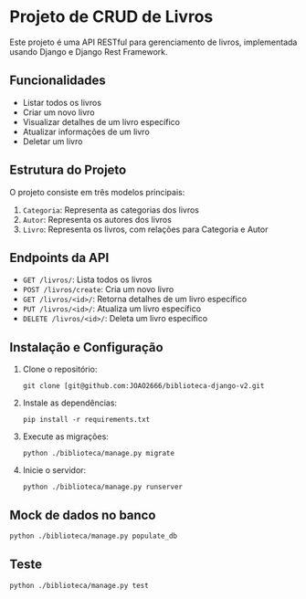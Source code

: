 # Projeto de CRUD de Livros

Este projeto é uma API RESTful para gerenciamento de livros, implementada usando Django e Django Rest Framework.

## Funcionalidades

- Listar todos os livros
- Criar um novo livro
- Visualizar detalhes de um livro específico
- Atualizar informações de um livro
- Deletar um livro

## Estrutura do Projeto

O projeto consiste em três modelos principais:

1. `Categoria`: Representa as categorias dos livros
2. `Autor`: Representa os autores dos livros
3. `Livro`: Representa os livros, com relações para Categoria e Autor

## Endpoints da API

- `GET /livros/`: Lista todos os livros
- `POST /livros/create`: Cria um novo livro
- `GET /livros/<id>/`: Retorna detalhes de um livro específico
- `PUT /livros/<id>/`: Atualiza um livro específico
- `DELETE /livros/<id>/`: Deleta um livro específico

## Instalação e Configuração

1. Clone o repositório:
   ```
   git clone [git@github.com:JOAO2666/biblioteca-django-v2.git
   ```

2. Instale as dependências:
   ```
   pip install -r requirements.txt
   ```

3. Execute as migrações:
   ```
   python ./biblioteca/manage.py migrate
   ```

4. Inicie o servidor:
   ```
   python ./biblioteca/manage.py runserver
   ```

## Mock de dados no banco

```bash
python ./biblioteca/manage.py populate_db
```

## Teste

```bash
python ./biblioteca/manage.py test
```
